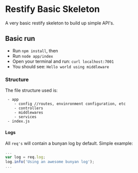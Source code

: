 # Restify Basic Skeleton

A very basic restify skeleton to build up simple API's.

## Basic run
- Run `npm install`, then
- Run `node app/index`
- Open your terminal and run: `curl localhost:7001`
- You should see: `Hello world using middleware`

### Structure

The file structure used is:
```
 - app
    - config //routes, envinronment configuration, etc
    - controllers
    - middlewares
    - services
 - index.js
```

#### Logs

All `req's` will contain a bunyan log by default. Simple example:

```javascript
...
var log = req.log;
log.info('Using an awesome bunyan log');
...
```
